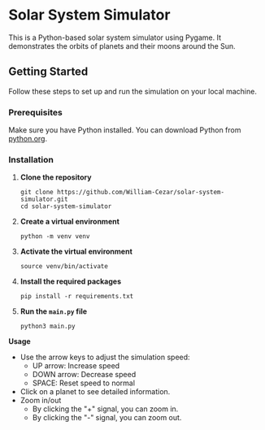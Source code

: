 # Solar System Simulator

This is a Python-based solar system simulator using Pygame. It demonstrates the orbits of planets and their moons around the Sun.

## Getting Started

Follow these steps to set up and run the simulation on your local machine.

### Prerequisites

Make sure you have Python installed. You can download Python from [python.org](https://www.python.org/).

### Installation

1. **Clone the repository**

   ```
   git clone https://github.com/William-Cezar/solar-system-simulator.git
   cd solar-system-simulator
   ```
2. **Create a virtual environment**
   ```
   python -m venv venv
   ```
3. **Activate the virtual environment**
   ```
   source venv/bin/activate
   ```
4. **Install the required packages**
   ```
   pip install -r requirements.txt
   ```

5. **Run the `main.py` file**
   ```
   python3 main.py
   ```

**Usage**
* Use the arrow keys to adjust the simulation speed:
  * UP arrow: Increase speed
  * DOWN arrow: Decrease speed
  * SPACE: Reset speed to normal
* Click on a planet to see detailed information.
* Zoom in/out
  * By clicking the "+" signal, you can zoom in.
  * By clicking the "-" signal, you can zoom out.



